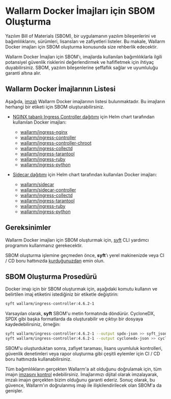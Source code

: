 # Wallarm Docker İmajları için SBOM Oluşturma

Yazılım Bill of Materials (SBOM), bir uygulamanın yazılım bileşenlerini ve bağımlılıklarını, sürümleri, lisansları ve zafiyetleri listeler. Bu makale, Wallarm Docker imajları için SBOM oluşturma konusunda size rehberlik edecektir.

Wallarm Docker İmajları için SBOM'ı, imajlarda kullanılan bağımlılıklarla ilgili potansiyel güvenlik risklerini değerlendirmek ve hafifletmek için ihtiyaç duyabilirsiniz. SBOM, yazılım bileşenlerine şeffaflık sağlar ve uyumluluğu garanti altına alır.

## Wallarm Docker İmajlarının Listesi

Aşağıda, [imzalı](verify-docker-image-signature.md) Wallarm Docker imajlarının listesi bulunmaktadır. Bu imajların herhangi bir etiketi için SBOM oluşturabilirsiniz.

<!-- * [wallarm/node](https://hub.docker.com/r/wallarm/node): Tüm Wallarm modüllerini içeren [NGINX tabanlı Docker imajı](../admin-en/installation-docker-en.md), Wallarm kurulumu için bağımsız bir ürün olarak hizmet verir
* [wallarm/envoy](https://hub.docker.com/r/wallarm/envoy): Tüm Wallarm modüllerini içeren [Envoy tabanlı Docker imajı](../admin-en/installation-guides/envoy/envoy-docker.md), Wallarm kurulumu için bağımsız bir ürün olarak hizmet verir -->
* [NGINX tabanlı Ingress Controller dağıtımı](../admin-en/installation-kubernetes-en.md) için Helm chart tarafından kullanılan Docker imajları:

    * [wallarm/ingress-nginx](https://hub.docker.com/r/wallarm/ingress-nginx)
    * [wallarm/ingress-controller](https://hub.docker.com/r/wallarm/ingress-controller)
    * [wallarm/ingress-controller-chroot](https://hub.docker.com/r/wallarm/ingress-controller-chroot)
    * [wallarm/ingress-collectd](https://hub.docker.com/r/wallarm/ingress-collectd)
    * [wallarm/ingress-tarantool](https://hub.docker.com/r/wallarm/ingress-tarantool)
    * [wallarm/ingress-ruby](https://hub.docker.com/r/wallarm/ingress-ruby)
    * [wallarm/ingress-python](https://hub.docker.com/r/wallarm/ingress-python)
* [Sidecar dağıtımı](../installation/kubernetes/sidecar-proxy/deployment.md) için Helm chart tarafından kullanılan Docker imajları:

    * [wallarm/sidecar](https://hub.docker.com/r/wallarm/sidecar)
    * [wallarm/sidecar-controller](https://hub.docker.com/r/wallarm/sidecar-controller)
    * [wallarm/ingress-collectd](https://hub.docker.com/r/wallarm/ingress-collectd)
    * [wallarm/ingress-tarantool](https://hub.docker.com/r/wallarm/ingress-tarantool)
    * [wallarm/ingress-ruby](https://hub.docker.com/r/wallarm/ingress-ruby)
    * [wallarm/ingress-python](https://hub.docker.com/r/wallarm/ingress-python)

## Gereksinimler

Wallarm Docker imajları için SBOM oluşturmak için, [syft](https://github.com/anchore/syft) CLI yardımcı programını kullanmanız gerekecektir.

SBOM oluşturma işlemine geçmeden önce, **syft**'ı yerel makinenizde veya CI / CD boru hattınızda [kurduğunuzdan](https://github.com/anchore/syft#installation) emin olun.

## SBOM Oluşturma Prosedürü

Docker imajı için bir SBOM oluşturmak için, aşağıdaki komutu kullanın ve belirtilen imaj etiketini istediğiniz bir etiketle değiştirin:

```bash
syft wallarm/ingress-controller:4.6.2-1
```

Varsayılan olarak, **syft** SBOM'u metin formatında döndürür. CycloneDX, SPDX gibi başka formatlarda da oluşturabilir ve çıktıyı bir dosyaya kaydedebilirsiniz, örneğin:

```bash
syft wallarm/ingress-controller:4.6.2-1 --output spdx-json >> syft_json_sbom.spdx
syft wallarm/ingress-controller:4.6.2-1 --output cyclonedx-json >> cyclonedx_json_sbom.cyclonedx
```

SBOM'u oluşturduktan sonra, zafiyet taraması, lisans uyumluluk kontrolleri, güvenlik denetimleri veya rapor oluşturma gibi çeşitli eylemler için CI / CD boru hattınızda kullanabilirsiniz.

Tüm bağımlılıkların gerçekten Wallarm'a ait olduğunu doğrulamak için, tüm imajın [imzasını kontrol](verify-docker-image-signature.md) edebilirsiniz. İmajlarımızı dijital olarak imzalayarak, imzalı imajın gerçekten bizim olduğunu garanti ederiz. Sonuç olarak, bu güvence, Wallarm'ın doğrulanmış imajı ile ilişkilendirilecek olan SBOM'a da genişler.